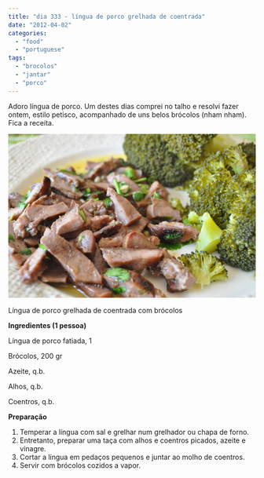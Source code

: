 ```yaml
---
title: "dia 333 - língua de porco grelhada de coentrada"
date: "2012-04-02"
categories: 
  - "food"
  - "portuguese"
tags: 
  - "brocolos"
  - "jantar"
  - "porco"
---
```


Adoro língua de porco. Um destes dias comprei no talho e resolvi fazer ontem, estilo petisco, acompanhado de uns belos brócolos (nham nham). Fica a receita.  
  

[![](images/CC+-+Lingua+grelhada.jpg)](http://4.bp.blogspot.com/-niNwZ3HcbHM/T3oMShZw-8I/AAAAAAAAE3w/TNCCZfE4_Ww/s1600/CC+-+Lingua+grelhada.jpg)

  

Língua de porco grelhada de coentrada com brócolos

**Ingredientes (1 pessoa)**

Língua de porco fatiada, 1

Brócolos, 200 gr

Azeite, q.b.

Alhos, q.b.

Coentros, q.b.

  

**Preparação**

1. Temperar a língua com sal e grelhar num grelhador ou chapa de forno.
2. Entretanto, preparar uma taça com alhos e coentros picados, azeite e vinagre.
3. Cortar a língua em pedaços pequenos e juntar ao molho de coentros.
4. Servir com brócolos cozidos a vapor.
